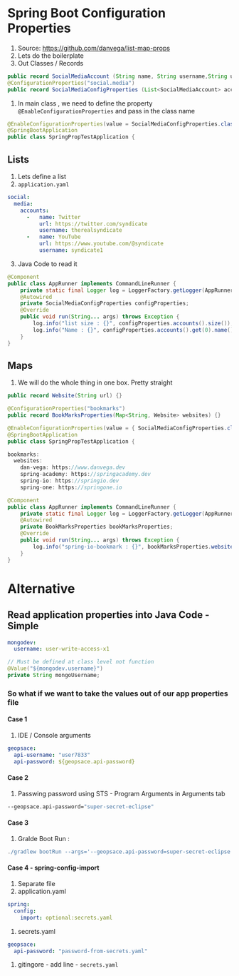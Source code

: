 # Spring Boot Configuration Properties

1. Source: https://github.com/danvega/list-map-props
1. Lets do the boilerplate
1. Out Classes / Records

```java
public record SocialMediaAccount (String name, String username,String url){}
@ConfigurationProperties("social.media")
public record SocialMediaConfigProperties (List<SocialMediaAccount> accounts){}
```
1. In main class , we need to define the property  `@EnableConfigurationProperties` and pass in the class name

```java
@EnableConfigurationProperties(value = SocialMediaConfigProperties.class)
@SpringBootApplication
public class SpringPropTestApplication {
```
## Lists

1. Lets define a list
2. `application.yaml`

```yaml
social:
  media:
    accounts:
      -   name: Twitter
          url: https://twitter.com/syndicate
          username: therealsyndicate
      -   name: YouTube
          url: https://www.youtube.com/@syndicate
          username: syndicate1
```

3. Java Code to read it

```java
@Component
public class AppRunner implements CommandLineRunner {
	private static final Logger log = LoggerFactory.getLogger(AppRunner.class);
	@Autowired
	private SocialMediaConfigProperties configProperties;
	@Override
	public void run(String... args) throws Exception {
		log.info("list size : {}", configProperties.accounts().size()); // 2
		log.info("Name : {}", configProperties.accounts().get(0).name()); // twitter
	}
}
```

## Maps

1. We will do the whole thing in one box. Pretty straight

```java
public record Website(String url) {}

@ConfigurationProperties("bookmarks")
public record BookMarksProperties(Map<String, Website> websites) {}

@EnableConfigurationProperties(value = { SocialMediaConfigProperties.class, BookMarksProperties.class })
@SpringBootApplication
public class SpringPropTestApplication {

bookmarks:
  websites:
    dan-vega: https://www.danvega.dev
    spring-academy: https://springacademy.dev
    spring-io: https://springio.dev
    spring-one: https://springone.io

@Component
public class AppRunner implements CommandLineRunner {
	private static final Logger log = LoggerFactory.getLogger(AppRunner.class);
	@Autowired
	private BookMarksProperties bookMarksProperties;
	@Override
	public void run(String... args) throws Exception {
		log.info("spring-io-bookmark : {}", bookMarksProperties.websites().get("spring-io").url()); // spring-io-bookmark : https://springio.dev
	}
}
```

# Alternative 

## Read application properties into Java Code - Simple

```yaml
mongodev:
  username: user-write-access-x1
```

```java
// Must be defined at class level not function
@Value("${mongodev.username}")
private String mongoUsername;
```

### So what if we want to take the values out of our app properties file

#### Case 1
1. IDE / Console arguments

```yaml
geopsace:
  api-username: "user7833"
  api-password: ${geopsace.api-password}
```

#### Case 2 
1. Passwing password using STS - Program Arguments in Arguments tab


```bash
--geopsace.api-password="super-secret-eclipse"
```

#### Case 3

1. Gralde Boot Run :

```gradle
./gradlew bootRun --args='--geopsace.api-password=super-secret-eclipse'
```

#### Case 4 - spring-config-import

1. Separate file 
1. application.yaml
```yaml
spring:
  config:
    import: optional:secrets.yaml
```

1. secrets.yaml

```yaml
geopsace:
  api-password: "password-from-secrets.yaml"
```

1. gitingore - add line - `secrets.yaml`